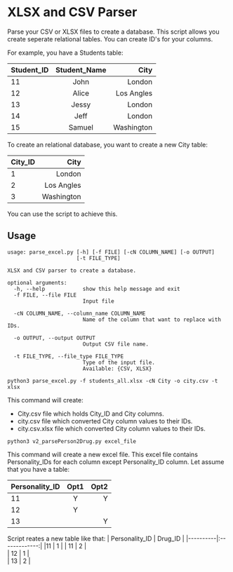 
# XLSX and CSV Parser

Parse your CSV or XLSX files to create a database. 
This script allows you create seperate relational tables. You can create ID's for your columns.

For example, you have a Students table:

| Student_ID   |      Student_Name      |  City |
|----------|:-------------:|------:|
|11 |  John | London |
| 12 |    Alice   |   Los Angles |
| 13 | Jessy |    London |
| 14 | Jeff |    London |
| 15 | Samuel |    Washington |


To create an relational database, you want to create a new City table:

| City_ID   |  City |
|----------|------:|
|1 |  London |
| 2 |    Los Angles |
| 3 |     Washington |


You can use the script to achieve this. 

## Usage
```plaintext
usage: parse_excel.py [-h] [-f FILE] [-cN COLUMN_NAME] [-o OUTPUT]
                      [-t FILE_TYPE]

XLSX and CSV parser to create a database.

optional arguments:
  -h, --help            show this help message and exit
  -f FILE, --file FILE
                        Input file

  -cN COLUMN_NAME, --column_name COLUMN_NAME
                        Name of the column that want to replace with IDs.

  -o OUTPUT, --output OUTPUT
                        Output CSV file name.

  -t FILE_TYPE, --file_type FILE_TYPE
                        Type of the input file.
                        Available: {CSV, XLSX}
```

```plaintext
python3 parse_excel.py -f students_all.xlsx -cN City -o city.csv -t xlsx
```
This command will create:
- City.csv file which holds City_ID and City columns.
- city.csv file which converted City column values to their IDs.
- city.csv.xlsx file which converted City column values to their IDs.


```plaintext
python3 v2_parsePerson2Drug.py excel_file
```
This command will create a new excel file. This excel file contains Personality_IDs for each column except Personality_ID column. Let assume that you have a table:

| Personality_ID   |      Opt1     |  Opt2 |
|----------|:-------------:|------:|
|11 |  Y | Y |
| 12 |    Y   |    |
| 13 |  |    Y |

Script reates a new table like that:
| Personality_ID   |      Drug_ID     |
|----------|:-------------:|
|11 |  1 |
| 11 |    2   |  
| 12 |   1   |  
| 13 |    2   |  


